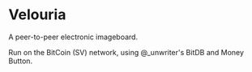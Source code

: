 # Velouria

A peer-to-peer electronic imageboard.

Run on the BitCoin (SV) network, using @_unwriter's BitDB and Money Button.

 
